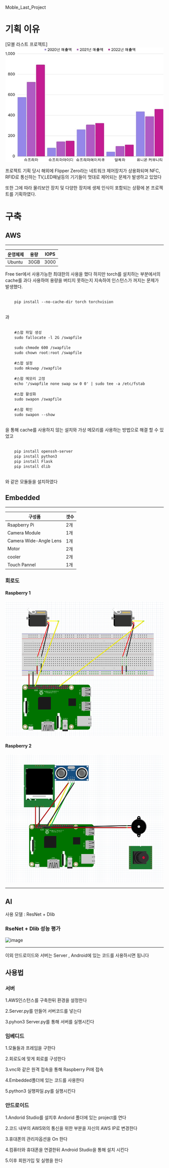  Moble_Last_Project

# 기획 이유
[모블 라스트 프로젝트]
<img src="/readme/planning_reason_chart.jpg"></img>

프로젝트 기획 당시 해외에 Flipper Zero라는 네트워크 제어장치가 상용화되며
NFC, RFID로 통신하는 TV,LED패널등의 기기들이 멋대로 제어되는 문제가 발생하고 있었다

또한 그에 따라 물리보안 장치 및 다양한 장치에 생체 인식이 포함되는 상황에 본 프로젝트를 기획하였다.

# 구축
## AWS 

-------------------------------------------------------------


| 운영체제 | 용량 | IOPS |
| ------ | -- | -- |
| Ubuntu | 30GB | 3000 |


Free tier에서 사용가능한 최대한의 사용을 했다
하지만 torch를 설치하는 부분에서의 cache를 과다 사용하여 용량을 버티지 못하는지 지속하여 인스턴스가
꺼지는 문제가 발생했다.

<pre>
  <code>
    pip install --no-cache-dir torch torchvision
  </code>
</pre>

과

<pre>
  <code>
    #스왑 파일 생성
    sudo fallocate -l 2G /swapfile

    sudo chmode 600 /swapfile
    sudo chown root:root /swapfile

    #스왑 설정
    sudo mkswap /swapfile

    #스왑 메모리 고정
    echo '/swapfile none swap sw 0 0' | sudo tee -a /etc/fstab

    #스왑 활성화
    sudo swapon /swapfile

    #스왑 확인
    sudo swapon --show
  </code>
</pre>

을 통해 cache를 사용하지 않는 설치와 가상 메모리를 사용하는 방법으로 해결 할 수 있었고 
<pre>
  <code>
    pip install openssh-server
    pip install python3
    pip install Flask
    pip install dlib
  </code>
</pre>
와 같은 모듈들을 설치하였다

## Embedded

--------------------------------------------------------------------------

| 구성품 | 갯수 |
| ------------ | -- |
| Rsapberry Pi | 2개 |
| Camera Module | 1개 |
| Camera Wide-Angle Lens | 1개 |
| Motor | 2개 |
| cooler | 2개 |
| Touch Pannel | 1개 |

### 회로도

#### Raspberry 1

<img src="/readme/RP1.png"></img>

#### Raspberry 2

<img src="/readme/RP2.png"></img>


--------------------------------------------------------------------------

## AI

사용 모델 : ResNet + Dlib

### RseNet + Dlib 성능 평가
![image](https://github.com/ibamin/Moble_Last_Project/assets/96930294/2c9d0b9c-cd49-474e-98f1-2fd525788b2d)

------------------------------------------------------------------------

이외 안드로이드와 서버는 Server , Android에 있는 코드를 사용하시면 됩니다

## 사용법

### 서버
1.AWS인스턴스를 구축한뒤 환경을 설정한다

2.Server.py를 만들어 서버코드를 넣는다

3.pyhon3 Server.py를 통해 서버를 실행시킨다

### 임베디드
1.모듈들과 프레임을 구한다

2.회로도에 맞게 회로를 구성한다

3.vnc와 같은 원격 접속을 통해 Raspberry Pi에 접속

4.Embedded폴더에 있는 코드를 사용한다

5.python3 실행파일.py를 실행시킨다

### 안드로이드
1.Andorid Studio를 설치후 Andorid 폴더에 있는 project를 연다

2.코드 내부의 AWS와의 통신을 위한 부분을 자신의 AWS IP로 변경한다

3.휴대폰의 관리자옵션을 On 한다

4.컴퓨터와 휴대폰을 연결한뒤 Android Studio을 통해 설치 시킨다

5.이후 회원가입 및 실행을 한다
